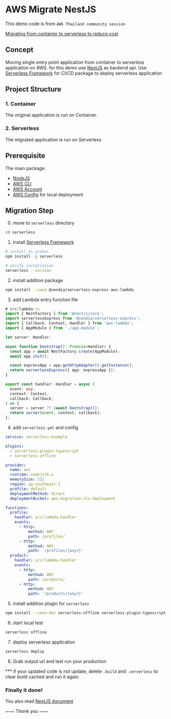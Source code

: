# AWS Migrate NestJS

This demo code is from `AWS Thailand community session`

[Migrating from container to serverless to reduce cost]

## Concept

Moving single entry point application from container to serverless application on AWS. for this demo use [NestJS] as backend api. Use [Serverless Framework] for CI/CD package to deploy serverless application

## Project Structure

### 1. Container

The original application is run on Container.

### 2. Serverless

The migrated application is run on Serverless

## Prerequisite

The main package:

- [NodeJS]
- [AWS CLI]
- [AWS Account]
- [AWS Config] for local deployment

## Migration Step

0. move to `serverless` directory

```sh
cd serverless
```

1. install [Serverless Framework]

```sh
# install as global
npm install -g serverless

# verify installation
serverless --version
```

2. install addition package

```sh
npm install --save @vendia/serverless-express aws-lambda
```

3. add Lambda entry function file

```ts
# src/lambda.ts
import { NestFactory } from '@nestjs/core';
import serverlessExpress from '@vendia/serverless-express';
import { Callback, Context, Handler } from 'aws-lambda';
import { AppModule } from './app.module';

let server: Handler;

async function bootstrap(): Promise<Handler> {
  const app = await NestFactory.create(AppModule);
  await app.init();

  const expressApp = app.getHttpAdapter().getInstance();
  return serverlessExpress({ app: expressApp });
}

export const handler: Handler = async (
  event: any,
  context: Context,
  callback: Callback,
) => {
  server = server ?? (await bootstrap());
  return server(event, context, callback);
};
```

4. add `serverless.yml` and config

```yml
service: serverless-example

plugins:
  - serverless-plugin-typescript
  - serverless-offline

provider:
  name: aws
  runtime: nodejs16.x
  memorySize: 512
  region: ap-southeast-1
  profile: default
  deploymentMethod: direct
  deploymentBucket: aws-migration-sls-deployment

functions:
  profile:
    handler: src/lambda.handler
    events:
      - http:
          method: ANY
          path: /profiles/
      - http:
          method: ANY
          path: '/profiles/{any+}'
  product:
    handler: src/lambda.handler
    events:
      - http:
          method: ANY
          path: /products/
      - http:
          method: ANY
          path: '/products/{any+}'
```

5. install addition plugin for `serverless`

```sh
npm install --save-dev serverless-offline serverless-plugin-typescript
```

6. start local test

```sh
serverless offline
```

7. deploy serverless application

```sh
serverless deploy
```

8. Grab output url and test run your production

*** if your updated code is not update, delete `.build` and `.serverless` to clear build cached and run it again.

### Finally it done!

You also read [NestJS document]

_~~~ Thank you ~~~_

<!-- Referrence Section -->
[Migrating from container to serverless to reduce cost]: https://1drv.ms/p/s!AjQn55CO5TAvwgAxzdiO_LCiuRcz?e=2lgF0r
[NestJS]: https://nestjs.com/
[Serverless Framework]: https://www.serverless.com/
[NestJS document]: https://docs.nestjs.com/faq/serverless
[NodeJS]: https://nodejs.org/en
[AWS CLI]: https://docs.aws.amazon.com/cli/latest/userguide/getting-started-install.html
[AWS Account]: https://portal.aws.amazon.com/billing/signup
[AWS Config]: https://docs.aws.amazon.com/cli/latest/userguide/getting-started-quickstart.html
